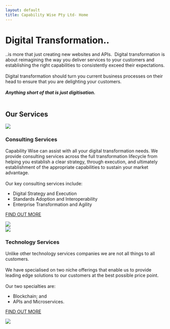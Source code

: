 ```yaml
---
layout: default
title: Capability Wise Pty Ltd- Home
---
```



<div class="content-zone-1">
<div class="content-block-1">

<h1>Digital Transformation..</h1>

..is more that just creating new websites and APIs.  Digital transformation is about reimagining the way you deliver services to your customers and establishing the right capabilities to consistently exceed their expectations.
<br/><br/>
Digital transformation should turn you current business processes on their head to ensure that you are delighting your customers.
<br/>
<br>
<b><i>Anything short of that is just digitisation.</i></b>
<br/><br/>
</div>
</div>

<!--
<div class="content-zone-2">
<div class="content-block-1">
<h2>News and Events</h2>
<div>
<style>
.mySlides {display:none}
.w3-left, .w3-right, .w3-badge {cursor:pointer}
.w3-left{float:left!important}
.w3-right{float:right!important}
.w3-badge {background-color:#000;color:#fff;display:inline-block;padding:0px;text-align:center;height:13px;width:13px; border-radius:50%}
.w3-border{border:1px solid #ccc!important}
.w3-padding-left{padding-left:16px!important}.w3-padding-right{padding-right:16px!important}
.w3-transparent{background-color:transparent!important}
.w3-white,.w3-hover-white:hover{color:#000!important;background-color:#fff!important}
.w3-hover-text-khaki:hover{color:#b4aa50!important}
.w3-display-bottommiddle{
position:absolute;
bottom:0;
opacity:0.7;
width:100%;
text-align:center
}
.w3-center{display:inline-block}
.w3-large{font-size:18px!important}
.w3-section{margin-top:16px!important}
.w3-content{max-width:980px;margin:auto;font-family:Verdana,sans-serif;font-size:15px;line-height:1.5;overflow-x:hidden}
.w3-container{padding:0.01em 16px}
.w3-container:after,.w3-container:before{content:"";display:table;clear:both}
.w3-display-container{position:relative;border:none;background-color:white;}
</style>

<div class="w3-content w3-display-container" style="max-width:800px;max-height:600px">
<div class="mySlides" style="text-align:center;">
<table>
<tr>
<td>
<a href="https://goo.gl/TaS2Ba"><img src="{{site.url | absolute}}/images/SydneySummit.jpg"/></a>
</td>
<td>
<img src="{{site.url | absolute}}/images/ml-photo.jpg" width="200px"/><br/>
Our Managing Director, Matt Lewis will be presenting at the WSO2 Sydney Summit 2017.  
<br/><br/><a href="https://goo.gl/TaS2Ba">Book your tickets today.</a>
</td>
</tr>
</table>
</div>


  <div class="w3-center w3-section w3-large w3-text-white w3-display-bottommiddle" >
    <span class="w3-badge dotObjects w3-border w3-transparent w3-hover-white" onclick="currentDiv(1)"></span>

  </div>
</div>
  
<script>
var slideIndex = 1;
showDivs(slideIndex);

function plusDivs(n) {
  showDivs(slideIndex += n);
}

function currentDiv(n) {
  showDivs(slideIndex = n);
}

function showDivs(n) {
  var i;
  var x = document.getElementsByClassName("mySlides");
  var dots = document.getElementsByClassName("dotObjects");
  if (n > x.length) {slideIndex = 1}    
  if (n < 1) {slideIndex = x.length}
  for (i = 0; i < x.length; i++) {
     x[i].style.display = "none";  
  }
  for (i = 0; i < dots.length; i++) {
     dots[i].className = dots[i].className.replace(" w3-white", "");  }
  x[slideIndex-1].style.display = "block";  
  dots[slideIndex-1].className += " w3-white";
}
</script>

</div>
<br>
</div>

</div>
-->

<div class="content-zone-3">
<div class="content-block-1">
<h2>Our Services</h2>

<div class="call-to-action">
<div class="cta-wrapper">
<div class="cta-frame">
</div>
<div class="cta-header-img"><img src="{{site.url | absolute}}/images/product-2.png"/>
</div>
<div class="cta-header">
<h3>Consulting Services</H3>
</div>

<div class="cta-text">
Capability Wise can assist with all your digital transformation needs.  We provide consulting services across the full transformation lifecycle from helping you establish a clear strategy, through execution, and ultimately establishment of the appropriate capabilities to sustain your market advantage.
<br/><br/>
Our key consulting services include:
<ul>
<li>Digital Strategy and Execution</li>
<li>Standards Adoption and Interoperability</li>
<li>Enterprise Transformation and Agility</li>
</ul>
</div>

<div class="cta-action-prompt">
<p><a href="{{site.url|absolute}}/consulting">FIND OUT MORE</a></p>
</div>
<div class="cta-action-img">
<a href="{{site.url|absolute}}/consulting">
<img src="{{site.url | absolute}}/images/fwd-arrow-icon.png"/>
</a>
</div>
</div>

<div class="cta-wrapper">
<div class="cta-frame">
</div>

<div class="cta-header-img">
<img src="{{site.url | absolute}}/images/product-3.png"/>
</div>
<div class="cta-header">
<h3>Technology Services</h3>
</div>

<div class="cta-text">
Unlike other technology services companies we are not all things to all customers.  
<br/><br/>
We have specialised on two niche offerings that enable us to provide leading edge solutions to our customers at the best possible price point.  
<br/><br/>
Our two specialties are:
<ul>
<li>Blockchain; and </li>
<li>APIs and Microservices.</li>
</ul>
</div>

<div class="cta-action-prompt">
<p><a href="{{site.url|absolute}}/technology">FIND OUT MORE</a></p>
</div>
<div class="cta-action-img">
<a href="{{site.url|absolute}}/technology">
<img src="{{site.url | absolute}}/images/fwd-arrow-icon.png"/>
</a>
</div>
</div>

</div>
</div>

